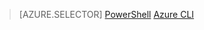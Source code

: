> [AZURE.SELECTOR]
>[PowerShell](virtual-network-deploy-multinic-classic-ps.md)
>[Azure CLI](virtual-network-deploy-multinic-classic-cli.md)





